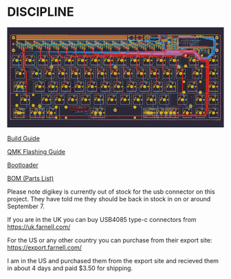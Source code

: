 # DISCIPLINE

![discipline](./images/discipline-kicad.jpg)

[Build Guide](https://static1.squarespace.com/static/5c533d33348cd92b886e544d/t/5d44d2c18560f6000131a89f/1564791492911/DISCIPLINE+BUILD+GUIDE.pdf)

[QMK Flashing Guide](https://static1.squarespace.com/static/5c533d33348cd92b886e544d/t/5d47e9528560f6000150f563/1564993875960/DISCIPLINE+FLASHING+GUIDE.pdf)

[Bootloader](./bootloader)

[BOM (Parts List)](https://octopart.com/bom-tool/W4rybyut)


Please note digikey is currently out of stock for the usb connector on this project. They have told me they should be back in stock in on or around September 7.

If you are in the UK you can buy USB4085 type-c connectors from https://uk.farnell.com/

For the US or any other country you can purchase from their export site: https://export.farnell.com/

I am in the US and purchased them from the export site and recieved them in about 4 days and paid $3.50 for shipping.

